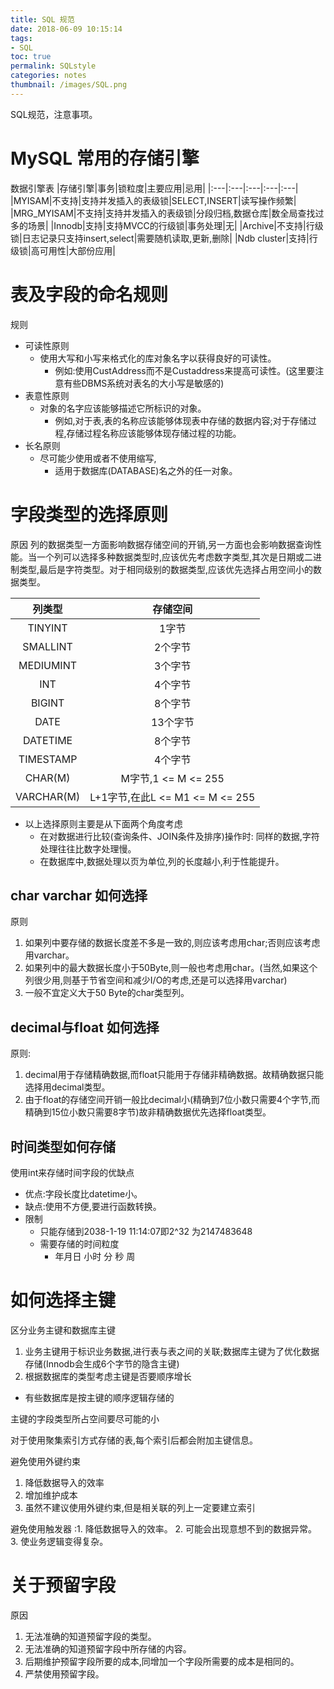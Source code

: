 ```yaml
---
title: SQL 规范
date: 2018-06-09 10:15:14
tags:
- SQL
toc: true
permalink: SQLstyle
categories: notes
thumbnail: /images/SQL.png
---
```

SQL规范，注意事项。
<!--more-->
# MySQL 常用的存储引擎
数据引擎表
|存储引擎|事务|锁粒度|主要应用|忌用|
|:---|:---|:---|:---|:---|
|MYISAM|不支持|支持并发插入的表级锁|SELECT,INSERT|读写操作频繁|
|MRG_MYISAM|不支持|支持并发插入的表级锁|分段归档,数据仓库|数全局查找过多的场景|
|Innodb|支持|支持MVCC的行级锁|事务处理|无|
|Archive|不支持|行级锁|日志记录只支持insert,select|需要随机读取,更新,删除|
|Ndb cluster|支持|行级锁|高可用性|大部份应用|


# 表及字段的命名规则
规则
- 可读性原则
  - 使用大写和小写来格式化的库对象名字以获得良好的可读性。
    - 例如:使用CustAddress而不是Custaddress来提高可读性。(这里要注意有些DBMS系统对表名的大小写是敏感的)
- 表意性原则
  - 对象的名字应该能够描述它所标识的对象。
    - 例如,对于表,表的名称应该能够体现表中存储的数据内容;对于存储过程,存储过程名称应该能够体现存储过程的功能。
- 长名原则
  - 尽可能少使用或者不使用缩写,
    - 适用于数据库(DATABASE)名之外的任一对象。
# 字段类型的选择原则
原因
列的数据类型一方面影响数据存储空间的开销,另一方面也会影响数据查询性能。当一个列可以选择多种数据类型时,应该优先考虑数字类型,其次是日期或二进制类型,最后是字符类型。对于相同级别的数据类型,应该优先选择占用空间小的数据类型。

|列类型|存储空间|
|:---:|:---:|
|TINYINT|1字节|
|SMALLINT|2个字节|
|MEDIUMINT|3个字节|
|INT|4个字节|
|BIGINT|8个字节|
|DATE|13个字节|
|DATETIME|8个字节|
|TIMESTAMP|4个字节|
|CHAR(M)|M字节,1 <= M <= 255|
|VARCHAR(M)|L+1字节,在此L <= M1 <= M <= 255|

- 以上选择原则主要是从下面两个角度考虑
  - 在对数据进行比较(查询条件、JOIN条件及排序)操作时:
    同样的数据,字符处理往往比数字处理慢。
  - 在数据库中,数据处理以页为单位,列的长度越小,利于性能提升。

## char varchar 如何选择
原则
1. 如果列中要存储的数据长度差不多是一致的,则应该考虑用char;否则应该考虑用varchar。
2. 如果列中的最大数据长度小于50Byte,则一般也考虑用char。(当然,如果这个列很少用,则基于节省空间和减少I/O的考虑,还是可以选择用varchar)
3. 一般不宜定义大于50 Byte的char类型列。

## decimal与float 如何选择
原则:
1. decimal用于存储精确数据,而float只能用于存储非精确数据。故精确数据只能选择用decimal类型。
1. 由于float的存储空间开销一般比decimal小(精确到7位小数只需要4个字节,而精确到15位小数只需要8字节)故非精确数据优先选择float类型。

## 时间类型如何存储
使用int来存储时间字段的优缺点
- 优点:字段长度比datetime小。
- 缺点:使用不方便,要进行函数转换。
- 限制
  - 只能存储到2038-1-19 11:14:07即2^32 为2147483648
  - 需要存储的时间粒度
    - 年月日 小时 分 秒 周

# 如何选择主键
区分业务主键和数据库主键
1. 业务主键用于标识业务数据,进行表与表之间的关联;数据库主键为了优化数据存储(Innodb会生成6个字节的隐含主键)
1. 根据数据库的类型考虑主键是否要顺序增长
  - 有些数据库是按主键的顺序逻辑存储的

主键的字段类型所占空间要尽可能的小

对于使用聚集索引方式存储的表,每个索引后都会附加主键信息。

避免使用外键约束
1. 降低数据导入的效率
2. 增加维护成本
3. 虽然不建议使用外键约束,但是相关联的列上一定要建立索引

避免使用触发器
:1. 降低数据导入的效率。
2. 可能会出现意想不到的数据异常。
3. 使业务逻辑变得复杂。

# 关于预留字段
原因
1. 无法准确的知道预留字段的类型。
2. 无法准确的知道预留字段中所存储的内容。
3. 后期维护预留字段所要的成本,同增加一个字段所需要的成本是相同的。
4. 严禁使用预留字段。
